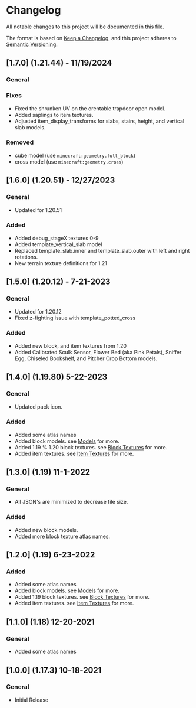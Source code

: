 # Changelog

All notable changes to this project will be documented in this file.

The format is based on [Keep a Changelog](https://keepachangelog.com/en/1.0.0/), and this project adheres to [Semantic Versioning](https://semver.org/spec/v2.0.0.html).

## [1.7.0] (1.21.44) - 11/19/2024

### General

### Fixes

- Fixed the shrunken UV on the orentable trapdoor open model.
- Added saplings to item textures.
- Adjusted item_display_transforms for slabs, stairs, height, and vertical slab models.

### Removed

- cube model (use `minecraft:geometry.full_block`)
- cross model (use `minecraft:geometry.cross`)

## [1.6.0] (1.20.51) - 12/27/2023

### General

- Updated for 1.20.51

### Added

- Added debug_stageX textures 0-9
- Added template_vertical_slab model
- Replaced template_slab.inner and template_slab.outer with left and right rotations.
- New terrain texture definitions for 1.21

## [1.5.0] (1.20.12) - 7-21-2023

### General

- Updated for 1.20.12
- Fixed z-fighting issue with template_potted_cross

### Added

- Added new block, and item textures from 1.20
- Added Calibrated Sculk Sensor, Flower Bed (aka Pink Petals), Sniffer Egg, Chiseled Bookshelf, and Pitcher Crop Bottom models.

## [1.4.0] (1.19.80) 5-22-2023

### General

- Updated pack icon.

### Added

- Added some atlas names
- Added block models. see [Models](docs/Models) for more.
- Added 1.19 % 1.20 block textures. see [Block Textures](docs/Block%20Textures) for more.
- Added item textures. see [Item Textures](docs/Item%20Textures) for more.

## [1.3.0] (1.19) 11-1-2022

### General

- All JSON's are minimized to decrease file size.

### Added

- Added new block models.
- Added more block texture atlas names.

## [1.2.0] (1.19) 6-23-2022

### Added

- Added some atlas names
- Added block models. see [Models](docs/Models.md) for more.
- Added 1.19 block textures. see [Block Textures](docs/Block%20Textures.md) for more.
- Added item textures. see [Item Textures](docs/Item%20Textures.md) for more.

## [1.1.0] (1.18) 12-20-2021

### General

- Added some atlas names

## [1.0.0] (1.17.3) 10-18-2021

### General

- Initial Release

